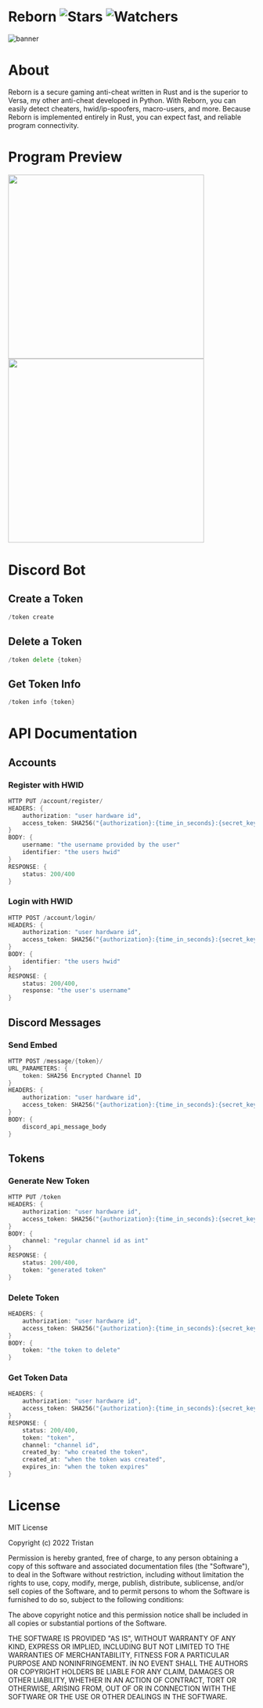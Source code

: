 # Reborn ![Stars](https://img.shields.io/github/stars/realTristan/Reborn?color=brightgreen) ![Watchers](https://img.shields.io/github/watchers/realTristan/Reborn?label=Watchers)
![banner](https://github.com/realTristan/Reborn/assets/75189508/0be2cf20-d63d-425a-ac96-0b1907896b4d)

# About
Reborn is a secure gaming anti-cheat written in Rust and is the superior to Versa, my other anti-cheat developed in Python. With Reborn, you can easily detect cheaters, hwid/ip-spoofers, macro-users, and more.
Because Reborn is implemented entirely in Rust, you can expect fast, and reliable program connectivity.

# Program Preview
<div float="left">
<img src="https://user-images.githubusercontent.com/75189508/210023258-362d4ca1-9f21-4d33-b9a5-579b0796bc58.PNG" width="400" height="375">
<img src="https://user-images.githubusercontent.com/75189508/210025481-cddd53e1-99ae-4f29-a723-ac355593c81d.PNG" width="400" height="375">
</div>

# Discord Bot
## Create a Token
```go
/token create
```

## Delete a Token
```go
/token delete {token}
```

## Get Token Info
```go
/token info {token}
```

# API Documentation
## Accounts
### Register with HWID
```go
HTTP PUT /account/register/
HEADERS: {
    authorization: "user hardware id",
    access_token: SHA256("{authorization}:{time_in_seconds}:{secret_key}")
}
BODY: {
    username: "the username provided by the user"
    identifier: "the users hwid"
}
RESPONSE: {
    status: 200/400
}
```

### Login with HWID
```go
HTTP POST /account/login/
HEADERS: {
    authorization: "user hardware id",
    access_token: SHA256("{authorization}:{time_in_seconds}:{secret_key}")
}
BODY: {
    identifier: "the users hwid"
}
RESPONSE: {
    status: 200/400,
    response: "the user's username"
}
```

## Discord Messages
### Send Embed
```go
HTTP POST /message/{token}/
URL_PARAMETERS: {
    token: SHA256 Encrypted Channel ID
}
HEADERS: {
    authorization: "user hardware id",
    access_token: SHA256("{authorization}:{time_in_seconds}:{secret_key}")
}
BODY: {
    discord_api_message_body
}
```

## Tokens
### Generate New Token
```go
HTTP PUT /token
HEADERS: {
    authorization: "user hardware id",
    access_token: SHA256("{authorization}:{time_in_seconds}:{secret_key}")
}
BODY: {
    channel: "regular channel id as int"
}
RESPONSE: {
    status: 200/400,
    token: "generated token"
}
```

### Delete Token
```go
HEADERS: {
    authorization: "user hardware id",
    access_token: SHA256("{authorization}:{time_in_seconds}:{secret_key}")
}
BODY: {
    token: "the token to delete"
}
```

### Get Token Data
```go
HEADERS: {
    authorization: "user hardware id",
    access_token: SHA256("{authorization}:{time_in_seconds}:{secret_key}")
}
RESPONSE: {
    status: 200/400,
    token: "token",
    channel: "channel id",
    created_by: "who created the token",
    created_at: "when the token was created",
    expires_in: "when the token expires"
}
```

# License
MIT License

Copyright (c) 2022 Tristan

Permission is hereby granted, free of charge, to any person obtaining a copy
of this software and associated documentation files (the "Software"), to deal
in the Software without restriction, including without limitation the rights
to use, copy, modify, merge, publish, distribute, sublicense, and/or sell
copies of the Software, and to permit persons to whom the Software is
furnished to do so, subject to the following conditions:

The above copyright notice and this permission notice shall be included in all
copies or substantial portions of the Software.

THE SOFTWARE IS PROVIDED "AS IS", WITHOUT WARRANTY OF ANY KIND, EXPRESS OR
IMPLIED, INCLUDING BUT NOT LIMITED TO THE WARRANTIES OF MERCHANTABILITY,
FITNESS FOR A PARTICULAR PURPOSE AND NONINFRINGEMENT. IN NO EVENT SHALL THE
AUTHORS OR COPYRIGHT HOLDERS BE LIABLE FOR ANY CLAIM, DAMAGES OR OTHER
LIABILITY, WHETHER IN AN ACTION OF CONTRACT, TORT OR OTHERWISE, ARISING FROM,
OUT OF OR IN CONNECTION WITH THE SOFTWARE OR THE USE OR OTHER DEALINGS IN THE
SOFTWARE.
